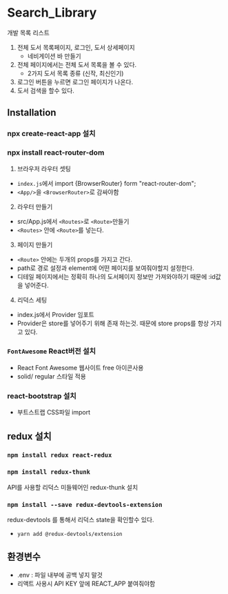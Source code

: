 # Search_Library

개발 목록 리스트

1. 전체 도서 목록페이지, 로그인, 도서 상세페이지
   - 네비게이션 바 만들기
2. 전체 페이지에서는 전체 도서 목록을 볼 수 있다.
   - 2가지 도서 목록 종류 (신작, 최신인기)
3. 로그인 버튼을 누르면 로그인 페이지가 나온다.
4. 도서 검색을 할수 있다.

## Installation

### npx create-react-app 설치

### npx install react-router-dom

1. 브라우저 라우터 셋팅

- `index.js`에서 import {BrowserRouter} form "react-router-dom";
- `<App/>`을 `<BrowserRouter>`로 감싸야함

2. 라우터 만들기

- src/App.js에서 `<Routes>`로 `<Route>`만들기
- `<Routes>` 안에 `<Route>`를 넣는다.

3. 페이지 만들기

- `<Route>` 안에는 두개의 props를 가지고 간다.
- path로 경로 설정과 element에 어떤 페이지를 보여줘야할지 설정한다.
- 디테일 페이지에서는 정확히 하나의 도서페이지 정보만 가져와야하기 때문에 :id값을 넣어준다.

4. 리덕스 세팅

- index.js에서 Provider 임포트
- Provider은 store를 넣어주기 위해 존재 하는것. 때문에 store props를 항상 가지고 있다.

### `FontAwesome` React버전 설치

- React Font Awesome 웹사이트 free 아이콘사용
- solid/ regular 스타일 적용

### react-bootstrap 설치

- 부트스트랩 CSS파일 import

## redux 설치

### `npm install redux react-redux`

### `npm install redux-thunk`

API를 사용할 리덕스 미들웨어인 redux-thunk 설치

### `npm install --save redux-devtools-extension`

redux-devtools 를 통해서 리덕스 state을 확인할수 있다.

- `yarn add @redux-devtools/extension`

## 환경변수

- .env : 파일 내부에 공백 넣지 말것
- 리액트 사용시 API KEY 앞에 REACT_APP 붙여줘야함
